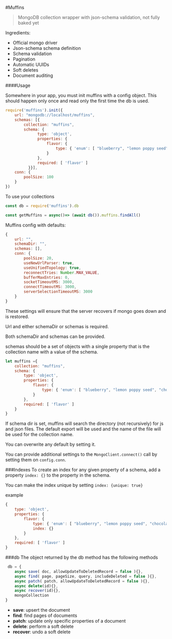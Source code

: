 #Muffins

> MongoDB collection wrapper with json-schema validation, not fully baked yet

Ingredients:
 - Official mongo driver
 - Json-schema schema definition
 - Schema validation
 - Pagination
 - Automatic UUIDs
 - Soft deletes
 - Document auditing

####Usage

Somewhere in your app, you must init muffins with a config object. This should happen only once and read only the first time the db is used.
```js
require('muffins').init({
    url: "mongodb://localhost/muffins",
    schemas: [{
        collection: "muffins",
        schema: {
              type: 'object',
              properties: {
                  flavor: {
                      type: { 'enum': [ "blueberry", "lemon poppy seed", "chocolate"] }
                  }
              },
              required: [ 'flavor' ]
          }}],
    conn: {
        poolSize: 100
    }
})
```

To use your collections 
```js
const db = require('muffins').db

const getMuffins = async()=> (await db()).muffins.findAll()
```

Muffins config with defaults:
```js
{
    url: "",
    schemaDir: "",
    schemas: [], 
    conn: {
        poolSize: 20,
        useNewUrlParser: true,
        useUnifiedTopology: true,
        reconnectTries: Number.MAX_VALUE,
        bufferMaxEntries: 0,
        socketTimeoutMS: 3000,
        connectTimeoutMS: 3000,
        serverSelectionTimeoutMS: 3000
    }
}
```
These settings will ensure that the server recovers if mongo goes down and is restored.

Url and either schemaDir or schemas is required.

Both schemaDir and schemas can be provided.

schemas should be a set of objects with a single property that is the collection name with a value of the schema.

```js
let muffins ={
    collection: "muffins", 
    schema: {
        type: 'object',
        properties: {
            flavor: {
                type: { 'enum': [ "blueberry", "lemon poppy seed", "chocolate"] }
            }
        },
        required: [ 'flavor' ]
    }
}
```

If schema dir is set, muffins will search the directory (not recursively) for js and json files. The default export will be used and the name of the file will be used for the collection name.

You can overwrite any default by setting it. 

You can provide additional settings to the `MongoClient.connect()` call by setting them on `config.conn`.

###Indexes
To create an index for any given property of a schema, add a property `index: {}` to the property in the schema.

You can make the index unique by setting `index: {unique: true}`

example
```js
{
    type: 'object',
    properties: {
        flavor: {
            type: { 'enum': [ "blueberry", "lemon poppy seed", "chocolate"] },
            index: {}
        }
    },
    required: [ 'flavor' ]
}
```


###db
The object returned by the db method has the following methods
```js
 db = {
    async save( doc, allowUpdateToDeletedRecord = false ){},
    async find( page, pageSize, query, includeDeleted = false ){},
    async patch( patch, allowUpdateToDeletedRecord = false ){},
    async delete(id){},
    async recover(id){},
    mongoCollection
}
```

 - **save**: upsert the document
 - **find**: find pages of documents
 - **patch**: update only specific properties of a document
 - **delete**: perform a soft delete
 - **recover**: undo a soft delete